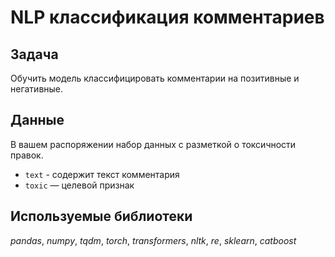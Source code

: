 # NLP классификация комментариев

## Задача

Обучить модель классифицировать комментарии на позитивные и негативные.

## Данные

В вашем распоряжении набор данных с разметкой о токсичности правок.
- `text` - содержит текст комментария
- `toxic` — целевой признак

## Используемые библиотеки
*pandas*, *numpy*, *tqdm*, *torch*, *transformers*, *nltk*, *re*, *sklearn*, *catboost*
